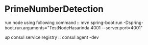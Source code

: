 # PrimeNumberDetection

 run node using following command ::
 mvn spring-boot:run -Dspring-boot.run.arguments="TestNodeHasarinda 4001 --server.port=4001"
 
 up consul service registry :: consul agent -dev